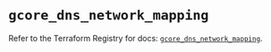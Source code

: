 # `gcore_dns_network_mapping`

Refer to the Terraform Registry for docs: [`gcore_dns_network_mapping`](https://registry.terraform.io/providers/g-core/gcore/0.31.1/docs/resources/dns_network_mapping).
